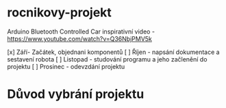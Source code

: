 # rocnikovy-projekt
Arduino Bluetooth Controlled Car
inspirativní video - https://www.youtube.com/watch?v=Q36NbjPMV5k

 [x] Září- Začátek, objednani komponentů
 [ ] Říjen - napsání dokumentace a sestavení robota
 [ ] Listopad - studování programu a jeho začlenění do projektu
 [ ] Prosinec - odevzdání projektu

# Důvod vybrání projektu
  
